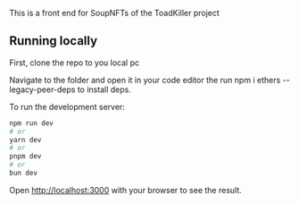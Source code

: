 This is a front end for SoupNFTs of the ToadKiller project
## Running locally

First, clone the repo to you local pc

Navigate to the folder and open it in your code editor the run npm i ethers --legacy-peer-deps to install deps.

To run the development server:

```bash
npm run dev
# or
yarn dev
# or
pnpm dev
# or
bun dev
```

Open [http://localhost:3000](http://localhost:3000) with your browser to see the result.


